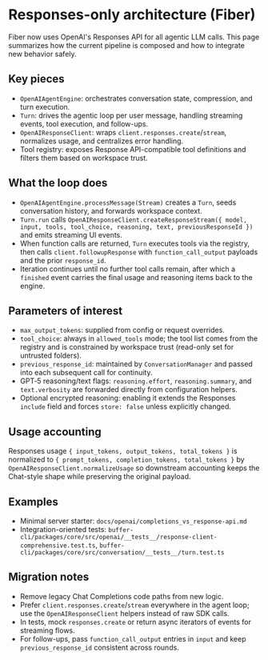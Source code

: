 # Responses-only architecture (Fiber)

Fiber now uses OpenAI's Responses API for all agentic LLM calls. This page summarizes how the current pipeline is composed and how to integrate new behavior safely.

## Key pieces

- `OpenAIAgentEngine`: orchestrates conversation state, compression, and turn execution.
- `Turn`: drives the agentic loop per user message, handling streaming events, tool execution, and follow-ups.
- `OpenAIResponseClient`: wraps `client.responses.create`/`stream`, normalizes usage, and centralizes error handling.
- Tool registry: exposes Response API-compatible tool definitions and filters them based on workspace trust.

## What the loop does

- `OpenAIAgentEngine.processMessage(Stream)` creates a `Turn`, seeds conversation history, and forwards workspace context.
- `Turn.run` calls `OpenAIResponseClient.createResponseStream({ model, input, tools, tool_choice, reasoning, text, previousResponseId })` and emits streaming UI events.
- When function calls are returned, `Turn` executes tools via the registry, then calls `client.followupResponse` with `function_call_output` payloads and the prior `response_id`.
- Iteration continues until no further tool calls remain, after which a `finished` event carries the final usage and reasoning items back to the engine.

## Parameters of interest

- `max_output_tokens`: supplied from config or request overrides.
- `tool_choice`: always in `allowed_tools` mode; the tool list comes from the registry and is constrained by workspace trust (read-only set for untrusted folders).
- `previous_response_id`: maintained by `ConversationManager` and passed into each subsequent call for continuity.
- GPT‑5 reasoning/text flags: `reasoning.effort`, `reasoning.summary`, and `text.verbosity` are forwarded directly from configuration helpers.
- Optional encrypted reasoning: enabling it extends the Responses `include` field and forces `store: false` unless explicitly changed.

## Usage accounting

Responses usage `{ input_tokens, output_tokens, total_tokens }` is normalized to `{ prompt_tokens, completion_tokens, total_tokens }` by `OpenAIResponseClient.normalizeUsage` so downstream accounting keeps the Chat-style shape while preserving the original payload.

## Examples

- Minimal server starter: `docs/openai/completions_vs_response-api.md`
- Integration-oriented tests: `buffer-cli/packages/core/src/openai/__tests__/response-client-comprehensive.test.ts`, `buffer-cli/packages/core/src/conversation/__tests__/turn.test.ts`

## Migration notes

- Remove legacy Chat Completions code paths from new logic.
- Prefer `client.responses.create`/`stream` everywhere in the agent loop; use the `OpenAIResponseClient` helpers instead of raw SDK calls.
- In tests, mock `responses.create` or return async iterators of events for streaming flows.
- For follow-ups, pass `function_call_output` entries in `input` and keep `previous_response_id` consistent across rounds.
